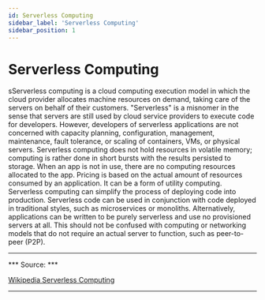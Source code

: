 ```yaml
---
id: Serverless Computing
sidebar_label: 'Serverless Computing'
sidebar_position: 1
---
```


# Serverless Computing
sServerless computing is a cloud computing execution model in which the cloud provider allocates machine resources on demand, taking care of the servers on behalf of their customers.  "Serverless" is a misnomer in the sense that servers are still used by cloud service providers to execute code for developers.  However, developers of serverless applications are not concerned with capacity planning, configuration, management, maintenance, fault tolerance, or scaling of containers, VMs, or physical servers.  Serverless computing does not hold resources in volatile memory; computing is rather done in short bursts with the results persisted to storage. When an app is not in use, there are no computing resources allocated to the app.  Pricing is based on the actual amount of resources consumed by an application. It can be a form of utility computing.
Serverless computing can simplify the process of deploying code into production. Serverless code can be used in conjunction with code deployed in traditional styles, such as microservices or monoliths. Alternatively, applications can be written to be purely serverless and use no provisioned servers at all. This should not be confused with computing or networking models that do not require an actual server to function, such as peer-to-peer (P2P).

---
*** Source: ***

[Wikipedia Serverless Computing](https://en.wikipedia.org/wiki/Serverless_computing)

----